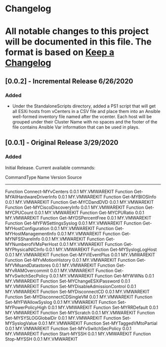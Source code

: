 # Changelog
All notable changes to this project will be documented in this file.
The format is based on [Keep a Changelog](https://keepachangelog.com/en/1.0.0/)
=======

## [0.0.2] - Incremental Release 6/26/2020
### Added
 - Under the StandaloneScripts directory, added a PS1 script that will get all ESXi hosts from vCenters in a CSV file and place them into an Ansible well-formed inventory file named after the vcenter. Each host will be grouped under their Cluster Name with no spaces and the footer of the file contains Ansible Var information that can be used in plays.

## [0.0.1] - Original Release 3/29/2020
### Added
Initial Release. Current available commands:

CommandType     Name                                               Version    Source
-----------     ----                                               -------    ------
Function        Connect-MYvCenters                                 0.0.1      MY.VMWAREKIT
Function        Get-MYAllHardwareDriverInfo                        0.0.1      MY.VMWAREKIT
Function        Get-MYBIOSInfo                                     0.0.1      MY.VMWAREKIT
Function        Get-MYCDandDVD                                     0.0.1      MY.VMWAREKIT
Function        Get-MYCiscoDiscoveryInfo                           0.0.1      MY.VMWAREKIT
Function        Get-MYCPUCount                                     0.0.1      MY.VMWAREKIT
Function        Get-MYCPURatio                                     0.0.1      MY.VMWAREKIT
Function        Get-MYDSPercentFree                                0.0.1      MY.VMWAREKIT
Function        Get-MYFWSettingsSyslog                             0.0.1      MY.VMWAREKIT
Function        Get-MYHostConfiguration                            0.0.1      MY.VMWAREKIT
Function        Get-MYHostManagementInfo                           0.0.1      MY.VMWAREKIT
Function        Get-MYNFSShareInfo                                 0.0.1      MY.VMWAREKIT
Function        Get-MYNumberofVMsPerHost                           0.0.1      MY.VMWAREKIT
Function        Get-MYPhysicalNICInfo                              0.0.1      MY.VMWAREKIT
Function        Get-MYSyslogLogHost                                0.0.1      MY.VMWAREKIT
Function        Get-MYVIEventPlus                                  0.0.1      MY.VMWAREKIT
Function        Get-MYvMotionHistory                               0.0.1      MY.VMWAREKIT
Function        Get-MYVMsandDatastores                             0.0.1      MY.VMWAREKIT
Function        Get-MYvRAMOvercommit                               0.0.1      MY.VMWAREKIT
Function        Get-MYvSwitchSecPolicy                             0.0.1      MY.VMWAREKIT
Function        Get-MYWWNs                                         0.0.1      MY.VMWAREKIT
Function        Set-MYChangeESXiPassword                           0.0.1      MY.VMWAREKIT
Function        Set-MYDisableAdmissionControl                      0.0.1      MY.VMWAREKIT
Function        Set-MYDisconnectCD                                 0.0.1      MY.VMWAREKIT
Function        Set-MYDisconnectCDSingleVM                         0.0.1      MY.VMWAREKIT
Function        Set-MYFWAllowSyslog                                0.0.1      MY.VMWAREKIT
Function        Set-MYPowerPolicyHigh                              0.0.1      MY.VMWAREKIT
Function        Set-MYRRDefault                                    0.0.1      MY.VMWAREKIT
Function        Set-MYScratch                                      0.0.1      MY.VMWAREKIT
Function        Set-MYSYSLOGGlobalDir                              0.0.1      MY.VMWAREKIT
Function        Set-MYSyslogValue                                  0.0.1      MY.VMWAREKIT
Function        Set-MYTaggedVMtoPartial                            0.0.1      MY.VMWAREKIT
Function        Set-MYvSwitchSecPolicy                             0.0.1      MY.VMWAREKIT
Function        Start-MYSSH                                        0.0.1      MY.VMWAREKIT
Function        Stop-MYSSH                                         0.0.1      MY.VMWAREKIT
